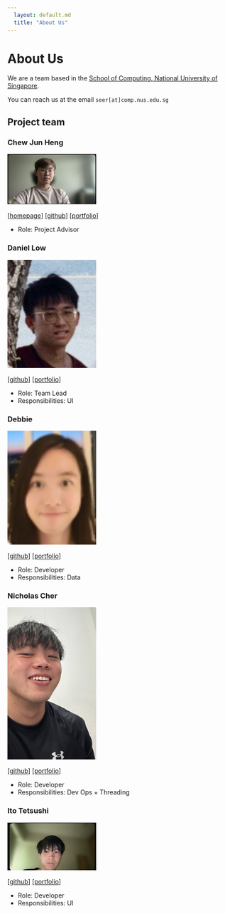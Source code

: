```yaml
---
  layout: default.md
  title: "About Us"
---
```


# About Us

We are a team based in the [School of Computing, National University of Singapore](http://www.comp.nus.edu.sg).

You can reach us at the email `seer[at]comp.nus.edu.sg`

## Project team

### Chew Jun Heng

<img src="images/chew01.png" width="200px">

[[homepage](http://www.comp.nus.edu.sg/~damithch)]
[[github](https://github.com/chew01)]
[[portfolio](team/johndoe.md)]

* Role: Project Advisor

### Daniel Low

<img src="images/dloh2236.png" width="200px">

[[github](http://github.com/dloh2236)]
[[portfolio](team/johndoe.md)]

* Role: Team Lead
* Responsibilities: UI

### Debbie

<img src="images/flexibo.png" width="200px">

[[github](http://github.com/flexibo)] [[portfolio](team/johndoe.md)]

* Role: Developer
* Responsibilities: Data

### Nicholas Cher

<img src="images/nicholascher.png" width="200px">

[[github](http://github.com/nicholascher)]
[[portfolio](team/johndoe.md)]

* Role: Developer
* Responsibilities: Dev Ops + Threading

### Ito Tetsushi

<img src="images/sushiyade.png" width="200px">

[[github](http://github.com/sushiyade)]
[[portfolio](team/johndoe.md)]

* Role: Developer
* Responsibilities: UI
